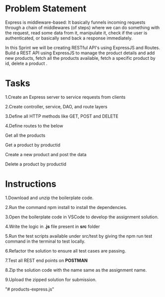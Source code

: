 
# Problem Statement

Express is middleware-based: It basically funnels incoming requests through a chain of middlewares (of steps) where we can do something with the request, read some data from it, manipulate it, check if the user is authenticated, or basically send back a response immediately. ​

In this Sprint we will be creating RESTful API's using ExpressJS and Routes. 
 Build a REST API using ExpressJS to manage the product details and add new products, fetch all the products available, fetch a specific       product by id, delete a product .

# Tasks

1.Create an Express server to service requests from clients​

2.Create controller, service, DAO, and route layers​

3.Define all HTTP methods like GET, POST and DELETE​

4.Define routes to the below​

 Get all the products​

 Get a product by productid​

 Create a new product and post the data​

 Delete a product by productid

# Instructions

 1.Download and unzip the boilerplate code.
 
 2.Run the command npm install to install the dependencies.
 
 3.Open the boilerplate code in VSCode to develop the assignment solution.
 
 4.Write the logic in **.js** file present in **src** folder
 
 5.Run the test scripts available under src/test by giving the npm run test command in the terminal to test locally.
 
 6.Refactor the solution to ensure all test cases are passing.

 7.Test all REST end points on **POSTMAN**
 
 8.Zip the solution code with the name same as the assignment name.
 
 9.Upload the zipped solution for submission.


 


"# products-express.js" 
